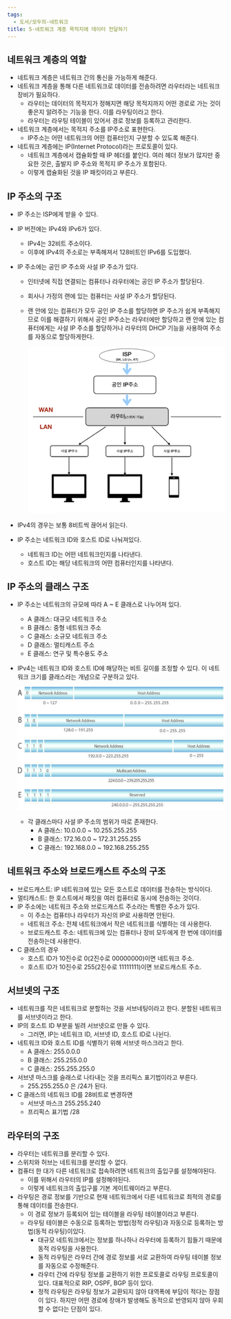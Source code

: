 ```yaml
---
tags:
  - 도서/모두의-네트워크
title: 5-네트워크 계층 목적지에 데이터 전달하기
---
```




## 네트워크 계층의 역할

- 네트워크 계층은 네트워크 간의 통신을 가능하게 해준다.
- 네트워크 계층을 통해 다른 네트워크로 데이터를 전송하려면 라우터라는 네트워크 장비가 필요하다.
    - 라우터는 데이터의 목적지가 정해지면 해당 목적지까지 어떤 경로로 가는 것이 좋은지 알려주는 기능을 한다. 이를 라우팅이라고 한다.
    - 라우터는 라우팅 테이블이 있어서 경로 정보를 등록하고 관리한다.
- 네트워크 계층에서는 목적지 주소를 IP주소로 표현한다.
    - IP주소는 어떤 네트워크의 어떤 컴퓨터인지 구분할 수 있도록 해준다.
- 네트워크 계층에는 IP(Internet Protocol)라는 프로토콜이 있다.
    - 네트워크 계층에서 캡슐화할 때 IP 헤더를 붙인다. 여러 헤더 정보가 많지만 중요한 것은, 출발지 IP 주소와 목적지 IP 주소가 포함된다.
    - 이렇게 캡슐화된 것을 IP 패킷이라고 부른다.

## IP 주소의 구조

- IP 주소는 ISP에게 받을 수 있다.
- IP 버전에는 IPv4와 IPv6가 있다.
    - IPv4는 32비트 주소이다.
    - 이후에 IPv4의 주소로는 부족해져서 128비트인 IPv6를 도입했다.
- IP 주소에는 공인 IP 주소와 사설 IP 주소가 있다.
    - 인터넷에 직접 연결되는 컴퓨터나 라우터에는 공인 IP 주소가 할당된다.
    - 회사나 가정의 랜에 있는 컴퓨터는 사설 IP 주소가 할당된다.
    - 랜 안에 있는 컴퓨터가 모두 공인 IP 주소를 할당하면 IP 주소가 쉽게 부족해지므로 이를 해결하기 위해서 공인 IP주소는 라우터에만 할당하고 랜 안에 있는 컴퓨터에게는 사설 IP 주소를 할당하거나 라우터의 DHCP 기능을 사용하여 주소를 자동으로 할당하게한다.
      

        ![Untitled](assets/Untitled-4550895.png)

    
- IPv4의 경우는 보통 8비트씩 끊어서 읽는다.
- IP 주소는 네트워크 ID와 호스트 ID로 나눠져있다.
    - 네트워크 ID는 어떤 네트워크인지를 나타낸다.
    - 호스트 ID는 해당 네트워크의 어떤 컴퓨터인지를 나타낸다.

## IP 주소의 클래스 구조

- IP 주소는 네트워크의 규모에 따라 A ~ E 클래스로 나누어져 있다.
    - A 클래스: 대규모 네트워크 주소
    - B 클래스: 중형 네트워크 주소
    - C 클래스: 소규모 네트워크 주소
    - D 클래스: 멀티캐스트 주소
    - E 클래스: 연구 및 특수용도 주소
- IPv4는 네트워크 ID와 호스트 ID에 해당하는 비트 길이를 조정할 수 있다. 이 네트워크 크기를 클래스라는 개념으로 구분하고 있다.
  

    ![Untitled](assets/Untitled%201.png)

    
    - 각 클래스마다 사설 IP 주소의 범위가 따로 존재한다.
        - A 클래스: 10.0.0.0 ~ 10.255.255.255
        - B 클래스: 172.16.0.0 ~ 172.31.255.255
        - C 클래스: 192.168.0.0 ~ 192.168.255.255

## 네트워크 주소와 브로드캐스트 주소의 구조

- 브로드캐스트: IP 네트워크에 있는 모든 호스트로 데이터를 전송하는 방식이다.
- 멀티캐스트: 한 호스트에서 패킷을 여러 컴퓨터로 동시에 전송하는 것이다.
- IP 주소에는 네트워크 주소와 브로드캐스트 주소라는 특별한 주소가 있다.
    - 이 주소는 컴퓨터나 라우터가 자신의 IP로 사용하면 안된다.
    - 네트워크 주소: 전체 네트워크에서 작은 네트워크를 식별하는 데 사용한다.
    - 브로드캐스트 주소: 네트워크에 있는 컴퓨터나 장비 모두에게 한 번에 데이터를 전송하는데 사용한다.
- C 클래스의 경우
    - 호스트 ID가 10진수로 0(2진수로 00000000)이면 네트워크 주소.
    - 호스트 ID가 10진수로 255(2진수로 11111111)이면 브로드캐스트 주소.

## 서브넷의 구조

- 네트워크를 작은 네트워크로 분할하는 것을 서브네팅이라고 한다. 분할된 네트워크를 서브넷이라고 한다.
- IP의 호스트 ID 부분을 빌려 서브넷으로 만들 수 있다.
    - 그러면, IP는 네트워크 ID, 서브넷 ID, 호스트 ID로 나뉜다.
- 네트워크 ID와 호스트 ID를 식별하기 위해 서브넷 마스크라고 한다.
    - A 클래스: 255.0.0.0
    - B 클래스: 255.255.0.0
    - C 클래스: 255.255.255.0
- 서브넷 마스크를 슬래스로 나타내는 것을 프리픽스 표기법이라고 부른다.
    - 255.255.255.0 은 /24가 된다.
- C 클래스의 네트워크 ID를 28비트로 변경하면
    - 서브넷 마스크 255.255.240
    - 프리픽스 표기법 /28

## 라우터의 구조

- 라우터는 네트워크를 분리할 수 있다.
- 스위치와 허브는 네트워크를 분리할 수 없다.
- 컴퓨터 한 대가 다른 네트워크로 접속하려면 네트워크의 출입구를 설정해야된다.
    - 이를 위해서 라우터의 IP를 설정해야된다.
    - 이렇게 네트워크의 출입구를 기본 게이트웨이라고 부른다.
- 라우팅은 경로 정보를 기반으로 현재 네트워크에서 다른 네트워크로 최적의 경로를 통해 데이터를 전송한다.
    - 이 경로 정보가 등록되어 있는 테이블을 라우팅 테이블이라고 부른다.
    - 라우팅 테이블은 수동으로 등록하는 방법(정적 라우팅)과 자동으로 등록하는 방법(동적 라우팅)이있다.
        - 대규모 네트워크에서는 정보를 하나하나 라우터에 등록하기 힘들기 때문에 동적 라우팅을 사용한다.
        - 동적 라우팅은 라우터 간에 경로 정보를 서로 교환하여 라우팅 테이블 정보를 자동으로 수정해준다.
        - 라우터 간에 라우팅 정보를 교환하기 위한 프로토콜로 라우팅 프로토콜이 있다. 대표적으로 RIP, OSPF, BGP 등이 있다.
        - 정적 라우팅은 라우팅 정보가 교환되지 않아 대역폭에 부담이 적다는 장점이 있다. 하지만 어떤 경로에 장애가 발생해도 동적으로 반영되지 않아 우회할 수 없다는 단점이 있다.
